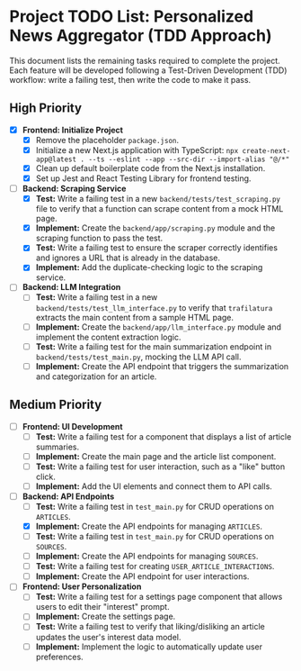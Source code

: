 # Project TODO List: Personalized News Aggregator (TDD Approach)

This document lists the remaining tasks required to complete the project. Each feature will be developed following a Test-Driven Development (TDD) workflow: write a failing test, then write the code to make it pass.

## High Priority

-   [x] **Frontend: Initialize Project**
    -   [x] Remove the placeholder `package.json`.
    -   [x] Initialize a new Next.js application with TypeScript: `npx create-next-app@latest . --ts --eslint --app --src-dir --import-alias "@/*"`
    -   [x] Clean up default boilerplate code from the Next.js installation.
    -   [x] Set up Jest and React Testing Library for frontend testing.

-   [ ] **Backend: Scraping Service**
    -   [x] **Test:** Write a failing test in a new `backend/tests/test_scraping.py` file to verify that a function can scrape content from a mock HTML page.
    -   [x] **Implement:** Create the `backend/app/scraping.py` module and the scraping function to pass the test.
    -   [x] **Test:** Write a failing test to ensure the scraper correctly identifies and ignores a URL that is already in the database.
    -   [x] **Implement:** Add the duplicate-checking logic to the scraping service.

-   [ ] **Backend: LLM Integration**
    -   [ ] **Test:** Write a failing test in a new `backend/tests/test_llm_interface.py` to verify that `trafilatura` extracts the main content from a sample HTML page.
    -   [ ] **Implement:** Create the `backend/app/llm_interface.py` module and implement the content extraction logic.
    -   [ ] **Test:** Write a failing test for the main summarization endpoint in `backend/tests/test_main.py`, mocking the LLM API call.
    -   [ ] **Implement:** Create the API endpoint that triggers the summarization and categorization for an article.

## Medium Priority

-   [ ] **Frontend: UI Development**
    -   [ ] **Test:** Write a failing test for a component that displays a list of article summaries.
    -   [ ] **Implement:** Create the main page and the article list component.
    -   [ ] **Test:** Write a failing test for user interaction, such as a "like" button click.
    -   [ ] **Implement:** Add the UI elements and connect them to API calls.

-   [ ] **Backend: API Endpoints**
    -   [ ] **Test:** Write a failing test in `test_main.py` for CRUD operations on `ARTICLES`.
    -   [x] **Implement:** Create the API endpoints for managing `ARTICLES`.
    -   [ ] **Test:** Write a failing test in `test_main.py` for CRUD operations on `SOURCES`.
    -   [ ] **Implement:** Create the API endpoints for managing `SOURCES`.
    -   [ ] **Test:** Write a failing test for creating `USER_ARTICLE_INTERACTIONS`.
    -   [ ] **Implement:** Create the API endpoint for user interactions.

-   [ ] **Frontend: User Personalization**
    -   [ ] **Test:** Write a failing test for a settings page component that allows users to edit their "interest" prompt.
    -   [ ] **Implement:** Create the settings page.
    -   [ ] **Test:** Write a failing test to verify that liking/disliking an article updates the user's interest data model.
    -   [ ] **Implement:** Implement the logic to automatically update user preferences.